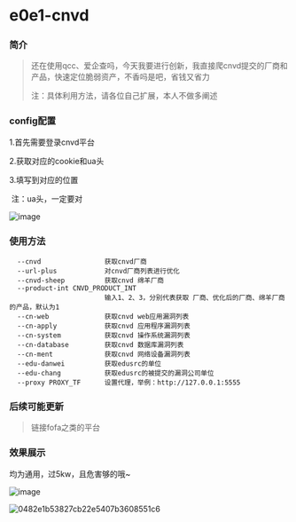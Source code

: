 # e0e1-cnvd

### 简介

> 还在使用qcc、爱企查吗，今天我要进行创新，我直接爬cnvd提交的厂商和产品，快速定位脆弱资产，不香吗是吧，省钱又省力
>
>  注：具体利用方法，请各位自己扩展，本人不做多阐述

### config配置

1.首先需要登录cnvd平台

2.获取对应的cookie和ua头

3.填写到对应的位置

​	注：ua头，一定要对

![image](https://github.com/eeeeeeeeee-code/e0e1-cnvd/assets/115862499/e7c2a5af-635e-490f-8cc3-037cd3016101)

### 使用方法

```
  --cnvd                获取cnvd厂商
  --url-plus            对cnvd厂商列表进行优化
  --cnvd-sheep          获取cnvd 绵羊厂商
  --product-int CNVD_PRODUCT_INT
                        输入1、2、3，分别代表获取 厂商、优化后的厂商、绵羊厂商 的产品，默认为1
  --cn-web              获取cnvd web应用漏洞列表
  --cn-apply            获取cnvd 应用程序漏洞列表
  --cn-system           获取cnvd 操作系统漏洞列表
  --cn-database         获取cnvd 数据库漏洞列表
  --cn-ment             获取cnvd 网络设备漏洞列表
  --edu-danwei          获取edusrc的单位
  --edu-chang           获取edusrc的被提交的漏洞公司单位
  --proxy PROXY_TF      设置代理，举例：http://127.0.0.1:5555
```

### 后续可能更新

> 链接fofa之类的平台

### 效果展示
均为通用，过5kw，且危害够的哦~

![image](https://github.com/eeeeeeeeee-code/e0e1-cnvd/assets/115862499/1994ecc8-35db-40ae-8a4d-e333c8450a80)

![0482e1b53827cb22e5407b3608551c6](https://github.com/eeeeeeeeee-code/e0e1-cnvd/assets/115862499/82683eeb-5b42-4ff6-b536-91c08efdfb2f)
